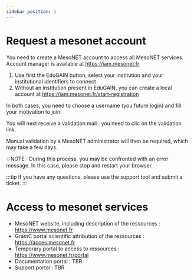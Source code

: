 ```yaml
---
sidebar_position: 1
---
```


# Request a mesonet account

You need to create a MesoNET account to access all MesoNET services.
Account manager is available at https://iam.mesonet.fr

1. Use first the EduGAIN button, select your institution and your institutional identifiers to connect
2. Without an institution present in EduGAIN, you can create a local account at https://iam.mesonet.fr/start-registration

In both cases, you need to choose a username (you future login) and fill your motivation to join.

You will next receive a validation mail : you need to clic on the validation link.

Manual validation by a MesoNET administrator will then be required, which may take a few days.

💥NOTE : During this process, you may be confronted with an error message. In this case, please stop and restart your browser.

:::tip
If you have any questions, please use the support tool and submit a ticket.
:::

# Access to mesonet services

- MesoNET website, including description of the ressources : https://www.mesonet.fr
- GramC portal scientific attribution of the ressources : https://acces.mesonet.fr
- Temporary portal to access to ressources : https://www.mesonet.fr/portal
- Documentation portal : TBR
- Support portal : TBR
